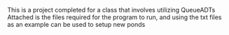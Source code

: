 This is a project completed for a class that involves utilizing QueueADTs
Attached is the files required for the program to run, and using the txt files as an example can be used to setup new ponds
